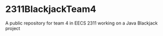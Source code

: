 # 2311BlackjackTeam4
A public repository for team 4 in EECS 2311 working on a Java Blackjack project

